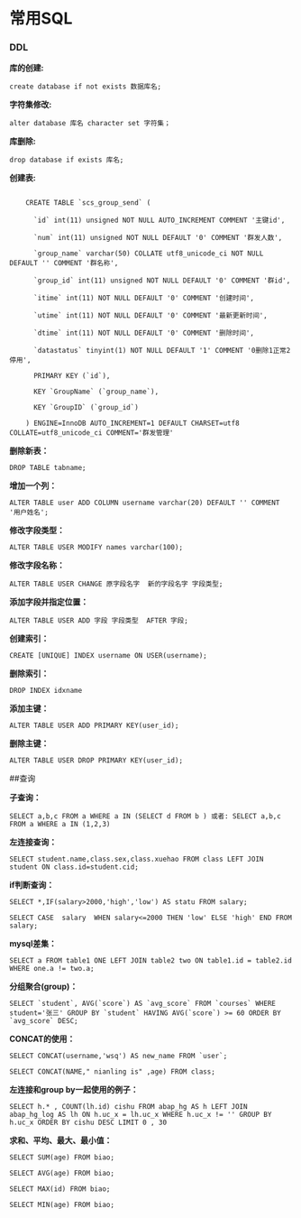 # 常用SQL
### DDL
**库的创建:**

```mysql
create database if not exists 数据库名;
```

**字符集修改:**

```mysql
alter database 库名 character set 字符集；
```

**库删除:**

	drop database if exists 库名;

**创建表:**

```mysql

	CREATE TABLE `scs_group_send` (
	
	  `id` int(11) unsigned NOT NULL AUTO_INCREMENT COMMENT '主键id',
	
	  `num` int(11) unsigned NOT NULL DEFAULT '0' COMMENT '群发人数',
	
	  `group_name` varchar(50) COLLATE utf8_unicode_ci NOT NULL DEFAULT '' COMMENT '群名称',
	
	  `group_id` int(11) unsigned NOT NULL DEFAULT '0' COMMENT '群id',
	
	  `itime` int(11) NOT NULL DEFAULT '0' COMMENT '创建时间',
	
	  `utime` int(11) NOT NULL DEFAULT '0' COMMENT '最新更新时间',
	
	  `dtime` int(11) NOT NULL DEFAULT '0' COMMENT '删除时间',
	
	  `datastatus` tinyint(1) NOT NULL DEFAULT '1' COMMENT '0删除1正常2停用',
	
	  PRIMARY KEY (`id`),
	
	  KEY `GroupName` (`group_name`),
	
	  KEY `GroupID` (`group_id`)
	
	) ENGINE=InnoDB AUTO_INCREMENT=1 DEFAULT CHARSET=utf8 COLLATE=utf8_unicode_ci COMMENT='群发管理'
```

**删除新表：**

	DROP TABLE tabname;

**增加一个列：**

	ALTER TABLE user ADD COLUMN username varchar(20) DEFAULT '' COMMENT '用户姓名';

**修改字段类型：**

	ALTER TABLE USER MODIFY names varchar(100);

**修改字段名称：**

	ALTER TABLE USER CHANGE 原字段名字  新的字段名字 字段类型;

**添加字段并指定位置：**

	ALTER TABLE USER ADD 字段 字段类型  AFTER 字段;

**创建索引：**

	CREATE [UNIQUE] INDEX username ON USER(username);

**删除索引：**

	DROP INDEX idxname

**添加主键：**

	ALTER TABLE USER ADD PRIMARY KEY(user_id);

**删除主键：**

	ALTER TABLE USER DROP PRIMARY KEY(user_id);

##查询

**子查询：**

	SELECT a,b,c FROM a WHERE a IN (SELECT d FROM b ) 或者: SELECT a,b,c FROM a WHERE a IN (1,2,3)

**左连接查询：**

	SELECT student.name,class.sex,class.xuehao FROM class LEFT JOIN student ON class.id=student.cid;

**if判断查询：**

	SELECT *,IF(salary>2000,'high','low') AS statu FROM salary;

	SELECT CASE  salary  WHEN salary<=2000 THEN 'low' ELSE 'high' END FROM salary;

**mysql差集：**

	SELECT a FROM table1 ONE LEFT JOIN table2 two ON table1.id = table2.id WHERE one.a != two.a;

**分组聚合(group)：**

	SELECT `student`, AVG(`score`) AS `avg_score` FROM `courses` WHERE student='张三' GROUP BY `student` HAVING AVG(`score`) >= 60 ORDER BY `avg_score` DESC;

**CONCAT的使用：**

	SELECT CONCAT(username,'wsq') AS new_name FROM `user`;

	SELECT CONCAT(NAME," nianling is" ,age) FROM class; 

**左连接和group by一起使用的例子：**

	SELECT h.* , COUNT(lh.id) cishu FROM abap_hg AS h LEFT JOIN abap_hg_log AS lh ON h.uc_x = lh.uc_x WHERE h.uc_x != '' GROUP BY h.uc_x ORDER BY cishu DESC LIMIT 0 , 30

**求和、平均、最大、最小值：**

	SELECT SUM(age) FROM biao;

	SELECT AVG(age) FROM biao;

	SELECT MAX(id) FROM biao;

	SELECT MIN(age) FROM biao;

